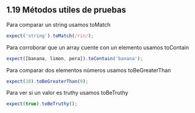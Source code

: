 ## 1.19 Métodos utiles de pruebas

Para comparar un string usamos toMatch

``` javascript
expect('string').toMatch(/rin/);
```

Para corroborar que un array cuente con un elemento usamos toContain

``` javascript
expect([banana, limon, pera]).toContain('banana');
```

Para comparar dos elementos números usamos toBeGreaterThan

``` javascript
expect(10).toBeGreaterThan(9);
```

Para ver si un valor es truthy usamos toBeTruthy

``` javascript
expect(true).toBeTruthy();
```
